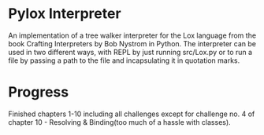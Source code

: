 # Pylox Interpreter
An implementation of a tree walker interpreter for the Lox language from the book Crafting Interpreters by Bob Nystrom in Python.
The interpreter can be used in two different ways, with REPL by just running src/Lox.py or to run a file by passing a path to the file and incapsulating it in quotation marks.

# Progress
Finished chapters 1-10 including all challenges except for challenge no. 4 of chapter 10 - Resolving & Binding(too much of a hassle with classes).
